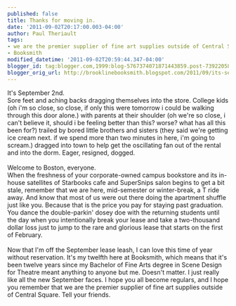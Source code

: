 ```yaml
---
published: false
title: Thanks for moving in.
date: '2011-09-02T20:17:00.003-04:00'
author: Paul Theriault
tags:
- we are the premier supplier of fine art supplies outside of Central Square
- Booksmith
modified_datetime: '2011-09-02T20:59:44.347-04:00'
blogger_id: tag:blogger.com,1999:blog-5767374071871443859.post-7392205832639749708
blogger_orig_url: http://brooklinebooksmith.blogspot.com/2011/09/its-september-2nd.html
---
```


It's September 2<span id="SPELLING_ERROR_0" class="blsp-spelling-error">nd</span>.
<br />Sore feet and aching backs dragging themselves into the store. College kids (oh <span id="SPELLING_ERROR_1" class="blsp-spelling-error">i'm</span> so close, so close, if only this were tomorrow i could be walking through this door alone.) with parents at their shoulder (oh we're so close, i can't believe it, should i be feeling better than this? worse? what has all this been for?) trailed by bored little brothers and sisters (they said we're getting ice cream next. if we spend more than two minutes in here, <span id="SPELLING_ERROR_2" class="blsp-spelling-error">i'm</span> going to scream.) dragged into town to help get the oscillating fan out of the rental and into the dorm. Eager, resigned, dogged.
<br />
<br />Welcome to Boston, everyone.
<br />When the freshness of your corporate-owned campus bookstore and its in-house satellites of <span id="SPELLING_ERROR_3" class="blsp-spelling-error">Starbooks</span> cafe and <span id="SPELLING_ERROR_4" class="blsp-spelling-error">SuperSnips</span> salon begins to get a bit stale, remember that we are here, mid-semester or winter-break, a T ride away. And know that most of us were out there doing the apartment shuffle just like you. Because that is the price you pay for staying past graduation. You dance the double-<span id="SPELLING_ERROR_5" class="blsp-spelling-error">parkin</span>' <span id="SPELLING_ERROR_6" class="blsp-spelling-error">dosey</span> doe with the returning students until the day when you intentionally break your lease and take a two-thousand dollar loss just to jump to the rare and glorious lease that starts on the first of February.
<br />
<br />Now that I'm off the September lease leash, I can love this time of year without reservation. It's my twelfth here at <span id="SPELLING_ERROR_7" class="blsp-spelling-error">Booksmith</span>, which means that it's been twelve years since my Bachelor of Fine Arts degree in Scene Design for Theatre meant anything to anyone but me. Doesn't matter. I just really like all the new September faces. I hope you all become regulars, and I hope you remember that we are the premier supplier of fine art supplies outside of Central Square. Tell your friends.
<br />
